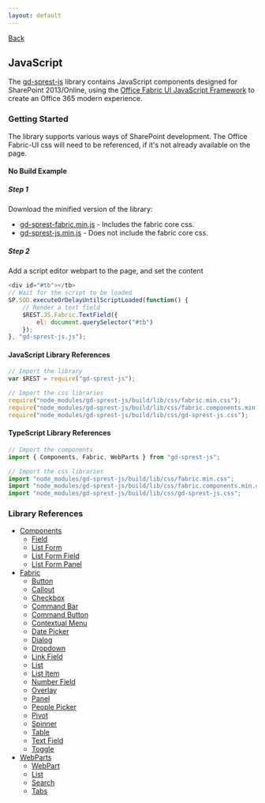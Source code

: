 ```yaml
---
layout: default
---
```

[Back](/)
## JavaScript
The [gd-sprest-js](https://github.com/gunjandatta/sprest-js) library contains JavaScript components designed for SharePoint 2013/Online, using the [Office Fabric UI JavaScript Framework](https://dev.office.com/fabric-js) to create an Office 365 modern experience.

### Getting Started
The library supports various ways of SharePoint development. The Office Fabric-UI css will need to be referenced, if it's not already available on the page.

#### No Build Example
##### Step 1
Download the minified version of the library:
- [gd-sprest-fabric.min.js](https://raw.githubusercontent.com/gunjandatta/sprest-js/master/dist/gd-sprest-fabric.min.js) - Includes the fabric core css.
- [gd-sprest-js.min.js](https://raw.githubusercontent.com/gunjandatta/sprest-js/master/dist/gd-sprest-js.min.js) - Does not include the fabric core css.

##### Step 2
Add a script editor webpart to the page, and set the content
```js
<div id="#tb"></tb>
// Wait for the script to be loaded
SP.SOD.executeOrDelayUntilScriptLoaded(function() {
    // Render a text field
    $REST.JS.Fabric.TextField({
        el: document.querySelector("#tb")
    });
}, "gd-sprest-js.js");
```

#### JavaScript Library References
```js
// Import the library
var $REST = require("gd-sprest-js");

// Import the css libraries
require("node_modules/gd-sprest-js/build/lib/css/fabric.min.css");
require("node_modules/gd-sprest-js/build/lib/css/fabric.components.min.css");
require("node_modules/gd-sprest-js/build/lib/css/gd-sprest-js.css");
```

#### TypeScript Library References
```ts
// Import the components
import { Components, Fabric, WebParts } from "gd-sprest-js";

// Import the css libraries
import "node_modules/gd-sprest-js/build/lib/css/fabric.min.css";
import "node_modules/gd-sprest-js/build/lib/css/fabric.components.min.css";
import "node_modules/gd-sprest-js/build/lib/css/gd-sprest-js.css";
```

### Library References
- [Components](components)
    - [Field](components/field)
    - [List Form](components/listform)
    - [List Form Field](components/listformfield)
    - [List Form Panel](components/listformpanel)
- [Fabric](fabric)
    - [Button](fabric/button)
    - [Callout](fabric/callout)
    - [Checkbox](fabric/checkbox)
    - [Command Bar](fabric/commandbar)
    - [Command Button](fabric/commandbtn)
    - [Contextual Menu](fabric/contextualmenu)
    - [Date Picker](fabric/datepicker)
    - [Dialog](fabric/dialog)
    - [Dropdown](fabric/dropdown)
    - [Link Field](fabric/linkfield)
    - [List](fabric/list)
    - [List Item](fabric/listitem)
    - [Number Field](fabric/numberfield)
    - [Overlay](fabric/overlay)
    - [Panel](fabric/panel)
    - [People Picker](fabric/peoplepicker)
    - [Pivot](fabric/pivot)
    - [Spinner](fabric/spinner)
    - [Table](fabric/table)
    - [Text Field](fabric/textfield)
    - [Toggle](fabric/toggle)
- [WebParts](webparts)
    - [WebPart](webparts/wp)
    - [List](webparts/list)
    - [Search](webparts/search)
    - [Tabs](webparts/tabs)